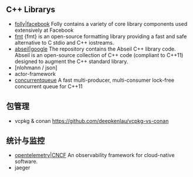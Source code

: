 ## C++ Librarys
* [folly|facebook](https://github.com/facebook/folly) Folly contains a variety of core library components used extensively at Facebook
* [fmt](https://github.com/fmtlib/fmt) {fmt} is an open-source formatting library providing a fast and safe alternative to C stdio and C++ iostreams.
* [abseil|google](https://github.com/abseil/abseil-cpp) The repository contains the Abseil C++ library code. Abseil is an open-source collection of C++ code (compliant to C++11) designed to augment the C++ standard library.
* [nlohmann / json]
* actor-framework
* [concurrentqueue](https://github.com/cameron314/concurrentqueue) A fast multi-producer, multi-consumer lock-free concurrent queue for C++11
## 包管理
* vcpkg & conan  https://github.com/deepkenlau/vcpkg-vs-conan

## 统计与监控
* [opentelemetry|CNCF](https://github.com/open-telemetry) An observability framework for cloud-native software.
* jaeger
